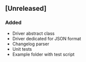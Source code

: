 ## [Unreleased]
### Added
- Driver abstract class
- Driver dedicated for JSON format
- Changelog parser
- Unit tests
- Example folder with test script